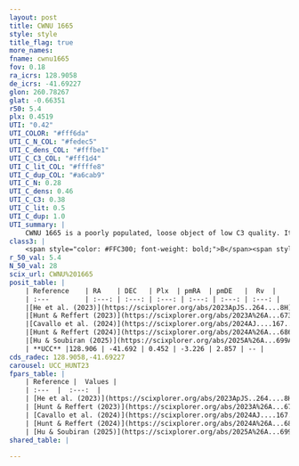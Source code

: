 ```yaml
---
layout: post
title: CWNU 1665
style: style
title_flag: true
more_names: 
fname: cwnu1665
fov: 0.18
ra_icrs: 128.9058
de_icrs: -41.69227
glon: 260.78267
glat: -0.66351
r50: 5.4
plx: 0.4519
UTI: "0.42"
UTI_COLOR: "#fff6da"
UTI_C_N_COL: "#fedec5"
UTI_C_dens_COL: "#fffbe1"
UTI_C_C3_COL: "#fff1d4"
UTI_C_lit_COL: "#ffffe8"
UTI_C_dup_COL: "#a6cab9"
UTI_C_N: 0.28
UTI_C_dens: 0.46
UTI_C_C3: 0.38
UTI_C_lit: 0.5
UTI_C_dup: 1.0
UTI_summary: |
    CWNU 1665 is a poorly populated, loose object of low C3 quality. It was recently reported but it is moderately studied in the literature.
class3: |
    <span style="color: #FFC300; font-weight: bold;">B</span><span style="color: red; font-weight: bold;">C</span>
r_50_val: 5.4
N_50_val: 28
scix_url: CWNU%201665
posit_table: |
    | Reference    | RA    | DEC   | Plx  | pmRA  | pmDE   |  Rv  |
    | :---         | :---: | :---: | :---: | :---: | :---: | :---: |
    |[He et al. (2023)](https://scixplorer.org/abs/2023ApJS..264....8H) | 128.906 | -41.677 | 0.454 | -3.226 | 2.853 | -- |
    |[Hunt & Reffert (2023)](https://scixplorer.org/abs/2023A%26A...673A.114H) | 128.863 | -41.698 | 0.429 | -3.19 | 2.823 | -- |
    |[Cavallo et al. (2024)](https://scixplorer.org/abs/2024AJ....167...12C) | 128.922 | -41.682 | 0.436 | -- | -- | -- |
    |[Hunt & Reffert (2024)](https://scixplorer.org/abs/2024A%26A...686A..42H) | 128.863 | -41.698 | 0.429 | -3.19 | 2.823 | -- |
    |[Hu & Soubiran (2025)](https://scixplorer.org/abs/2025A%26A...699A.246H) | 128.922 | -41.682 | -- | -- | -- | -- |
    | **UCC** |128.906 | -41.692 | 0.452 | -3.226 | 2.857 | -- | 
cds_radec: 128.9058,-41.69227
carousel: UCC_HUNT23
fpars_table: |
    | Reference |  Values |
    | :---  |  :---:  |
    | [He et al. (2023)](https://scixplorer.org/abs/2023ApJS..264....8H) | `A0=3.7, m-M=11.55, logAge=8.7` |
    | [Hunt & Reffert (2023)](https://scixplorer.org/abs/2023A%26A...673A.114H) | `AV50=3.436, diffAV50=2.408, MOD50=11.578, logAge50=8.49` |
    | [Cavallo et al. (2024)](https://scixplorer.org/abs/2024AJ....167...12C) | `AV50=3.61, dMod50=11.54, logAge50=8.7, [Fe/H]50=0.27` |
    | [Hunt & Reffert (2024)](https://scixplorer.org/abs/2024A%26A...686A..42H) | `MassJ=345.551` |
    | [Hu & Soubiran (2025)](https://scixplorer.org/abs/2025A%26A...699A.246H) | `MA22=0.12, MA23f=-0.21, MK24=-0.17, MF24=-0.4` |
shared_table: |
    
---
```

